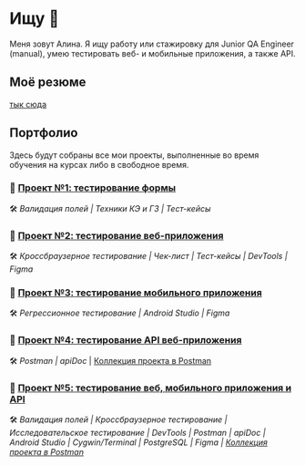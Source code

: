 # Ищу 🐞

<!--
**jundt/jundt** is a ✨ _special_ ✨ repository because its `README.md` (this file) appears on your GitHub profile.

Here are some ideas to get you started:

- 🔭 I’m currently working on ...
- 🌱 I’m currently learning ...
- 👯 I’m looking to collaborate on ...
- 🤔 I’m looking for help with ...
- 💬 Ask me about ...
- 📫 How to reach me: ...
- 😄 Pronouns: ...
- ⚡ Fun fact: ...
-->
Меня зовут Алина. Я ищу работу или стажировку для Junior QA Engineer (manual), умею тестировать веб- и мобильные приложения, а также API.

## Моё резюме

[тык сюда](https://drive.google.com/file/d/1I8YKeszEwAwUPjmG-1o5-0Ea4Wt3niTs/view?usp=sharing)

## Портфолио

Здесь будут собраны все мои проекты, выполненные во время обучения на курсах либо в свободное время.

### 📗 [Проект №1: тестирование формы](https://docs.google.com/spreadsheets/d/1Wco8-u3jl8oWvsmSE0rwd4LNiZJcUI9OiO4jyQ9whg0/edit?usp=sharing)
🛠️ _Валидация полей | Техники КЭ и ГЗ | Тест-кейсы_

### 📗 [Проект №2: тестирование веб-приложения](https://docs.google.com/spreadsheets/d/1x0c-p3amUHWjWo0mAUzUchXkBmlCx0ID-eChIDE0qQU/edit?usp=sharing)
🛠️ _Кроссбраузерное тестирование | Чек-лист | Тест-кейсы | DevTools | Figma_

### 📗 [Проект №3: тестирование мобильного приложения](https://docs.google.com/spreadsheets/d/141L_Dn1xVnZLDALBLhPMNjY5nLhMh7Loabr7BeU0i9I/edit?usp=sharing)
🛠️ _Регрессионное тестирование | Android Studio | Figma_

### 📗 [Проект №4: тестирование API веб-приложения](https://docs.google.com/spreadsheets/d/18kRN55G-tg8aflm4CzpkILvEjQ0vwxeIZv5yb0yJ7Iw/edit?usp=sharing)
🛠️ _Postman | apiDoc_ | [Коллекция проекта в Postman](https://.postman.co/workspace/My-Workspace~b8302591-1506-44b5-823e-a6623c215ff6/collection/47844908-342bfea5-2449-45fe-8959-f63b16269ff6?action=share&creator=47844908&active-environment=47844908-68214a58-0f5d-4ea8-9957-5a2d580f7a30)

### 📗 [Проект №5: тестирование веб, мобильного приложения и API](https://docs.google.com/spreadsheets/d/1_NQ_y6aHqjyb3ns_FaTPsyV-uI625zISRY851qC3eKs/edit?usp=sharing)
🛠️ _Валидация полей | Кроссбраузерное тестирование | Исследовательское тестирование | DevTools | Postman | apiDoc | Android Studio | Cygwin/Terminal | PostgreSQL | Figma | [Коллекция проекта в Postman](https://.postman.co/workspace/My-Workspace~b8302591-1506-44b5-823e-a6623c215ff6/request/47844908-2a544be9-bd2c-4d82-98f5-bf2942df6b7e?action=share&creator=47844908&ctx=documentation&active-environment=47844908-ae610e12-d0af-46d9-8123-488b49fb2126)_
